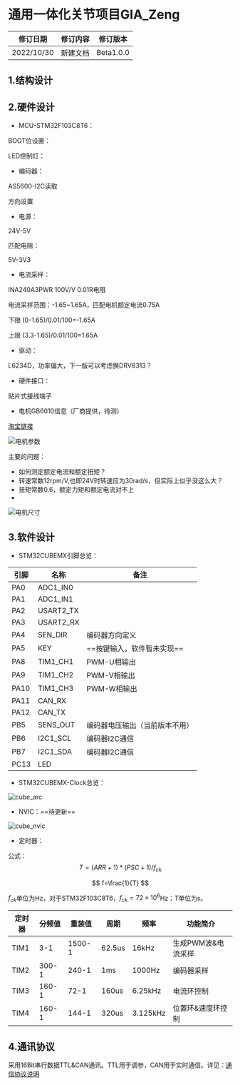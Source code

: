 # 通用一体化关节项目GIA_Zeng

| 修订日期   | 修订内容 | 修订版本  |
| ---------- | -------- | --------- |
| 2022/10/30 | 新建文档 | Beta1.0.0 |

## 1.结构设计



## 2.硬件设计

+ MCU-STM32F103C8T6：

BOOT位设置：

LED控制灯：



+ 编码器：

AS5600-I2C读取

方向设置



+ 电源：

24V-5V

匹配电阻：



5V-3V3



+ 电流采样：

INA240A3PWR 100V/V 0.01R电阻

电流采样范围：-1.65~1.65A，匹配电机额定电流0.75A

下限 (0-1.65)/0.01/100=-1.65A

上限 (3.3-1.65)/0.01/100=1.65A



+ 驱动：

L6234D，功率偏大，下一版可以考虑换DRV8313？



+ 硬件接口：

贴片式接线端子



- 电机GB6010信息（厂商提供，待测）

[淘宝链接](https://item.taobao.com/item.htm?spm=a1z09.2.0.0.7d002e8dyVimGY&id=639378697535&_u=c239sn30f500)

![电机参数](Pics/电机参数.jpg)

主要的问题：

- 如何测定额定电流和额定扭矩？
- 转速常数12rpm/V,也即24V时转速应为30rad/s，但实际上似乎没这么大？
- 扭矩常数0.6，额定力矩和额定电流对不上
- 

![电机尺寸](Pics/电机尺寸.jpg)

## 3.软件设计

+ STM32CUBEMX引脚总览：

| 引脚 | 名称      | 备注                           |
| ---- | --------- | ------------------------------ |
| PA0  | ADC1_IN0  |                                |
| PA1  | ADC1_IN1  |                                |
| PA2  | USART2_TX |                                |
| PA3  | USART2_RX |                                |
| PA4  | SEN_DIR   | 编码器方向定义                 |
| PA5  | KEY       | ==按键输入，软件暂未实现==     |
| PA8  | TIM1_CH1  | PWM-U相输出                    |
| PA9  | TIM1_CH2  | PWM-V相输出                    |
| PA10 | TIM1_CH3  | PWM-W相输出                    |
| PA11 | CAN_RX    |                                |
| PA12 | CAN_TX    |                                |
| PB5  | SENS_OUT  | 编码器电压输出（当前版本不用） |
| PB6  | I2C1_SCL  | 编码器I2C通信                  |
| PB7  | I2C1_SDA  | 编码器I2C通信                  |
| PC13 | LED       |                                |

+ STM32CUBEMX-Clock总览：

![cube_arc](Pics/cube_arc.png)

+ NVIC：==待更新==

![cube_nvic](Pics/cube_nvic.png)

+ 定时器：

公式：
$$
T=(ARR+1)*(PSC+1)/f_{ck}
$$

$$
f=\frac{1}{T}
$$

$f_{ck}$单位为Hz，对于STM32F103C8T6，$f_{ck}=72\times10^6$Hz；$T$单位为s。

| 定时器 | 分频值 | 重装值 | 周期   | 频率     | 功能简介           |
| ------ | ------ | ------ | ------ | -------- | ------------------ |
| TIM1   | 3-1    | 1500-1 | 62.5us | 16kHz    | 生成PWM波&电流采样 |
| TIM2   | 300-1  | 240-1  | 1ms    | 1000Hz   | 编码器采样         |
| TIM3   | 160-1  | 72-1   | 160us  | 6.25kHz  | 电流环控制         |
| TIM4   | 160-1  | 144-1  | 320us  | 3.125kHz | 位置环&速度环控制  |



## 4.通讯协议

采用16Bit串行数据TTL&CAN通讯。TTL用于调参，CAN用于实时通信。详见：[通信协议说明](https://github.com/roboticszeng/GIA_ZENG/tree/main/Communication)



